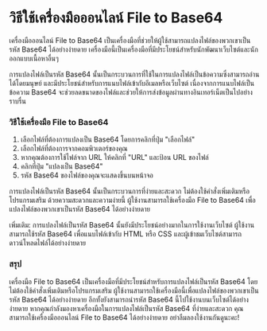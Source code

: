 วิธีใช้เครื่องมือออนไลน์ File to Base64
=======================================

เครื่องมือออนไลน์ File to Base64 เป็นเครื่องมือที่ช่วยให้ผู้ใช้สามารถแปลงไฟล์ของพวกเขาเป็นรหัส Base64 ได้อย่างง่ายดาย เครื่องมือนี้เป็นเครื่องมือที่มีประโยชน์สำหรับนักพัฒนาเว็บไซต์และนักออกแบบเนื้อหาอื่นๆ

การแปลงไฟล์เป็นรหัส Base64 นั้นเป็นกระบวนการที่ใช้ในการแปลงไฟล์เป็นข้อความซึ่งสามารถอ่านได้โดยมนุษย์ และมีประโยชน์สำหรับการแนบไฟล์เข้ากับอีเมลหรือเว็บไซต์ เนื่องจากการแนบไฟล์เป็นข้อความ Base64 จะช่วยลดขนาดของไฟล์และช่วยให้การส่งข้อมูลผ่านทางอินเทอร์เน็ตเป็นไปอย่างราบรื่น

### วิธีใช้เครื่องมือ File to Base64

1. เลือกไฟล์ที่ต้องการแปลงเป็น Base64 โดยการคลิกที่ปุ่ม "เลือกไฟล์"
2. เลือกไฟล์ที่ต้องการจากคอมพิวเตอร์ของคุณ
3. หากคุณต้องการใช้ไฟล์จาก URL ให้คลิกที่ "URL" และป้อน URL ของไฟล์
4. คลิกที่ปุ่ม "แปลงเป็น Base64"
5. รหัส Base64 ของไฟล์ของคุณจะแสดงขึ้นบนหน้าจอ

การแปลงไฟล์เป็นรหัส Base64 นั้นเป็นกระบวนการที่ง่ายและสะดวก ไม่ต้องใช้คำสั่งเพิ่มเติมหรือโปรแกรมเสริม ด้วยความสะดวกและความง่ายนี้ ผู้ใช้งานสามารถใช้เครื่องมือ File to Base64 เพื่อแปลงไฟล์ของพวกเขาเป็นรหัส Base64 ได้อย่างง่ายดาย

เพิ่มเติม: การแปลงไฟล์เป็นรหัส Base64 นั้นยังมีประโยชน์อย่างมากในการใช้งานเว็บไซต์ ผู้ใช้งานสามารถใช้รหัส Base64 เพื่อแนบไฟล์เข้ากับ HTML หรือ CSS และผู้เข้าชมเว็บไซต์สามารถดาวน์โหลดไฟล์ได้อย่างง่ายดาย

### สรุป

เครื่องมือ File to Base64 เป็นเครื่องมือที่มีประโยชน์สำหรับการแปลงไฟล์เป็นรหัส Base64 โดยไม่ต้องใช้คำสั่งเพิ่มเติมหรือโปรแกรมเสริม ผู้ใช้งานสามารถใช้เครื่องมือนี้เพื่อแปลงไฟล์ของพวกเขาเป็นรหัส Base64 ได้อย่างง่ายดาย อีกทั้งยังสามารถนำรหัส Base64 นี้ไปใช้งานบนเว็บไซต์ได้อย่างง่ายดาย หากคุณกำลังมองหาเครื่องมือในการแปลงไฟล์เป็นรหัส Base64 ที่ง่ายและสะดวก คุณสามารถใช้เครื่องมือออนไลน์ File to Base64 ได้อย่างง่ายดาย อย่าลืมลองใช้งานกันดูนะคะ!